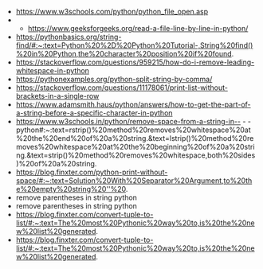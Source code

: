- https://www.w3schools.com/python/python_file_open.asp
- - https://www.geeksforgeeks.org/read-a-file-line-by-line-in-python/
- https://pythonbasics.org/string-find/#:~:text=Python%20%2D%20Python%20Tutorial-,String%20find()%20in%20Python,the%20character%20position%20if%20found.
- https://stackoverflow.com/questions/959215/how-do-i-remove-leading-whitespace-in-python
- https://pythonexamples.org/python-split-string-by-comma/
- https://stackoverflow.com/questions/11178061/print-list-without-brackets-in-a-single-row
- https://www.adamsmith.haus/python/answers/how-to-get-the-part-of-a-string-before-a-specific-character-in-python
- https://www.w3schools.in/python/remove-space-from-a-string-in-- - - python#:~:text=rstrip()%20method%20removes%20whitespace%20at%20the%20end%20of%20a%20string.&text=lstrip()%20method%20removes%20whitespace%20at%20the%20beginning%20of%20a%20string.&text=strip()%20method%20removes%20whitespace,both%20sides)%20of%20a%20string.
- https://blog.finxter.com/python-print-without-space/#:~:text=Solution%20With%20Separator%20Argument,to%20the%20empty%20string%20''%20.
- remove parentheses in string python
- remove parentheses in string python
- https://blog.finxter.com/convert-tuple-to-list/#:~:text=The%20most%20Pythonic%20way%20to,is%20the%20new%20list%20generated.
- https://blog.finxter.com/convert-tuple-to-list/#:~:text=The%20most%20Pythonic%20way%20to,is%20the%20new%20list%20generated.
